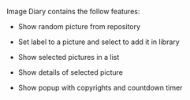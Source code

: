  Image Diary contains the follow features:

 - Show random picture from repository

 - Set label to a picture and select to add it in library

 - Show selected pictures in a list

 - Show details of selected picture

 - Show popup with copyrights and countdown timer


